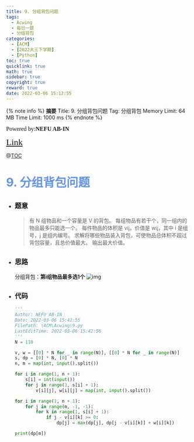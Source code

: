 ```yaml
---
title: 9. 分组背包问题
tags:
  - Acwing
  - 每日一题
  - 分组背包
categories:
  - [ACM]
  - [2022大三下学期]
  - [Python]
toc: true
quicklink: true
math: true
sidebar: true
copyright: true
reward: true
date: 2022-03-06 15:12:55
---
```



{% note info %}
**摘要**
Title: 9. 分组背包问题
Tag: 分组背包
Memory Limit: 64 MB
Time Limit: 1000 ms
{% endnote %}
<!-- more -->

<font size=3 face=楷体>Powered by:**NEFU AB-IN**</font>

<font color=#FFA500 size=5 face=楷体>[Link](https://www.acwing.com/problem/content/9/)</font>

@[TOC](文章目录)

# <font color=#6495ED size=6>9. 分组背包问题</font>

* ## <font size=4 face=粗体>题意</font>

  >有 N 组物品和一个容量是 V 的背包。
  >每组物品有若干个，同一组内的物品最多只能选一个。
  >每件物品的体积是 vij，价值是 wij，其中 i 是组号，j 是组内编号。
  >求解将哪些物品装入背包，可使物品总体积不超过背包容量，且总价值最大。
  >输出最大价值。

* ## <font size=4 face=粗体>思路</font>

  分组背包：**第i组物品最多选1个**
  ![img](https://oss.ab-in.cn/Pictures/fenzubeibao.png)

* ## <font size=4 face=粗体>代码</font>

  ```python
  '''
  Author: NEFU AB-IN
  Date: 2022-03-06 15:42:55
  FilePath: \ACM\Acwing\9.py
  LastEditTime: 2022-03-06 15:42:56
  '''
  N = 110

  v, w = [[0] * N for _ in range(N)], [[0] * N for _ in range(N)]
  s, dp = [0] * N, [0] * N
  n, m = map(int, input().split())

  for i in range(1, n + 1):
      s[i] = int(input())
      for j in range(1, s[i] + 1):
          v[i][j], w[i][j] = map(int, input().split())

  for i in range(1, n + 1):
      for j in range(m, -1, -1):
          for k in range(1, s[i] + 1):
              if j - v[i][k] >= 0:
                  dp[j] = max(dp[j], dp[j - v[i][k]] + w[i][k])

  print(dp[m])

  ```